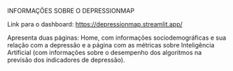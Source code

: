 INFORMAÇÕES SOBRE O DEPRESSIONMAP 

Link para o dashboard: https://depressionmap.streamlit.app/

Apresenta duas páginas: Home, com informações sociodemográficas e sua relação com a depressão e a página com as métricas sobre Inteligência Artificial (com informações sobre o desempenho dos algoritmos na previsão dos indicadores de depressão).



